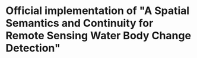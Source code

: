 # Official implementation of "A Spatial Semantics and Continuity for Remote Sensing Water Body Change Detection"



